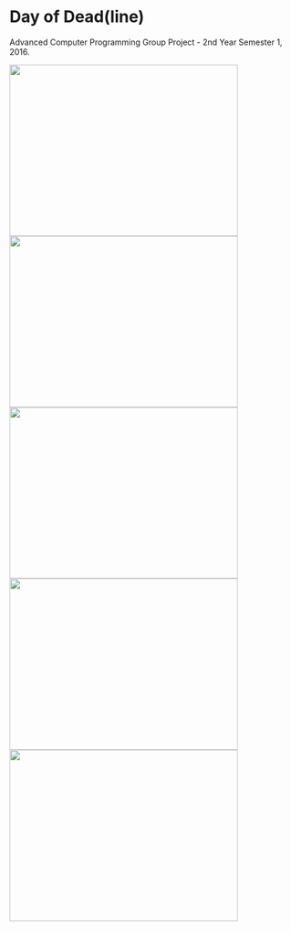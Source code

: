 # Day of Dead(line) 

Advanced Computer Programming Group Project - 2nd Year Semester 1, 2016.

<img src="https://github.com/arsura/day-of-deadline-monogame/blob/master/BoxNuZombie/Content/MainMenu.png" width="400" height="300"> <img src="https://github.com/arsura/day-of-deadline-monogame/blob/master/BoxNuZombie/Content/StageOne.png" width="400" height="300"> <img src="https://github.com/arsura/day-of-deadline-monogame/blob/master/BoxNuZombie/Content/StageTwo.png" width="400" height="300"> <img src="https://github.com/arsura/day-of-deadline-monogame/blob/master/BoxNuZombie/Content/StageThree.png" width="400" height="300"> <img src="https://github.com/arsura/day-of-deadline-monogame/blob/master/BoxNuZombie/Content/Winner.png" width="400" height="300">